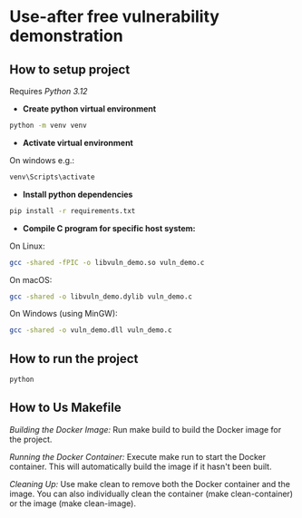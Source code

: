 # Use-after free vulnerability demonstration

## How to setup project

Requires *Python 3.12*

- __Create python virtual environment__

```bash
python -m venv venv
```

- __Activate virtual environment__

On windows e.g.:

```bash
venv\Scripts\activate
```

- __Install python dependencies__

```bash
pip install -r requirements.txt
```

- __Compile C program for specific host system:__

On Linux:

```bash
gcc -shared -fPIC -o libvuln_demo.so vuln_demo.c
```

On macOS:

```bash
gcc -shared -o libvuln_demo.dylib vuln_demo.c
```

On Windows (using MinGW):

```bash
gcc -shared -o vuln_demo.dll vuln_demo.c
```

## How to run the project

```bash
python
```

## How to Us Makefile

*Building the Docker Image:* Run make build to build the Docker image for the project.

*Running the Docker Container:* Execute make run to start the Docker container. This will automatically build the image if it hasn't been built.

*Cleaning Up:* Use make clean to remove both the Docker container and the image. You can also individually clean the container (make clean-container) or the image (make clean-image).
